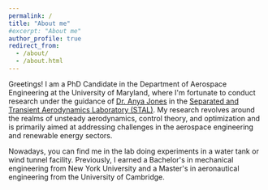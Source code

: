 ```yaml
---
permalink: /
title: "About me"
#excerpt: "About me"
author_profile: true
redirect_from: 
  - /about/
  - /about.html
---
```


Greetings! I am a PhD Candidate in the Department of Aerospace Engineering at the University of Maryland, where I'm fortunate to conduct research under the guidance of [Dr. Anya Jones](https://aero.umd.edu/clark/faculty/40/Anya-R-Jones) in the [Separated and Transient Aerodynamics Laboratory (STAL)](http://stal.umd.edu/). My research revolves around the realms of unsteady aerodynamics, control theory, and optimization and is primarily aimed at addressing challenges in the aerospace engineering and renewable energy sectors. 

Nowadays, you can find me in the lab doing experiments in a water tank or wind tunnel facility. Previously, I earned a Bachelor's in mechanical engineering from New York University and a Master's in aeronautical engineering from the University of Cambridge. 




<div id="button-container" style="display: flex; justify-content: flex-end; margin-bottom: 10px;">
  <div id="observablehq-AirfoilButton-1cd9a08a" style="display: inline-block;"></div>
  <div id="observablehq-KuttaButton-1cd9a08a" style="display: inline-block; margin-left: 10px;"></div>
</div>

<div id="plot-options-container" style="display: flex; align-items: flex-start;">
  <div id="plot-container" style="flex: 1;">
    <div id="observablehq-viewof-gl-1cd9a08a"></div>
    <div id="observablehq-viewof-options-1cd9a08a"></div>
  </div>
  <div id="options-container" style="flex: 1; margin-left: 10px;"> 
    <div id="observablehq-viewof-flowSelection-1cd9a08a"></div>
    <div id="observablehq-viewof-alpha_deg-1cd9a08a"></div>
    <div id="observablehq-viewof-U-1cd9a08a"></div>
    <div id="observablehq-viewof-Gamma-1cd9a08a"></div>
    <div id="observablehq-viewof-Kappa-1cd9a08a"></div>
    <div id="observablehq-viewof-shift-1cd9a08a"></div>
    <div id="observablehq-viewof-shift_vertical-1cd9a08a"></div>
  </div>
</div>


<style>
    #wrapper {
      /* Add height to ensure there's enough scrollable content */
      height: 1000px; /* You can adjust this height as needed */
    }

    #plot-options-container {
      display: flex;
      align-items: flex-start;
      position: static;
      top: 0; /* Stick to the top of the viewport */
      background-color: white; /* Adjust the background color as needed */
      z-index: 1; /* Add z-index to ensure it appears above other content */
    }

    #plot-container {
      flex: 1;
    }

    #options-container {
      flex: 1;
      margin-left: 10px;
    }
    
  </style>



<link rel="stylesheet" href="https://cdn.jsdelivr.net/npm/@observablehq/inspector@5/dist/inspector.css">
<script type="module">
import {Runtime, Inspector} from "https://cdn.jsdelivr.net/npm/@observablehq/runtime@5/dist/runtime.js";
import define from "https://api.observablehq.com/d/6a13ba7040fa6e52.js?v=4";
new Runtime().module(define, name => {
  if (name === "viewof gl") return new Inspector(document.querySelector("#observablehq-viewof-gl-1cd9a08a"));
  if (name === "viewof flowSelection") return new Inspector(document.querySelector("#observablehq-viewof-flowSelection-1cd9a08a"));
  if (name === "viewof alpha_deg") return new Inspector(document.querySelector("#observablehq-viewof-alpha_deg-1cd9a08a"));
  if (name === "viewof U") return new Inspector(document.querySelector("#observablehq-viewof-U-1cd9a08a"));
  if (name === "viewof Gamma") return new Inspector(document.querySelector("#observablehq-viewof-Gamma-1cd9a08a"));
  if (name === "viewof Kappa") return new Inspector(document.querySelector("#observablehq-viewof-Kappa-1cd9a08a"));
  if (name === "viewof shift") return new Inspector(document.querySelector("#observablehq-viewof-shift-1cd9a08a"));
  if (name === "viewof shift_vertical") return new Inspector(document.querySelector("#observablehq-viewof-shift_vertical-1cd9a08a"));
  if (name === "viewof options") return new Inspector(document.querySelector("#observablehq-viewof-options-1cd9a08a"));
  if (name === "KuttaButton") return new Inspector(document.querySelector("#observablehq-KuttaButton-1cd9a08a"));
  if (name === "AirfoilButton") return new Inspector(document.querySelector("#observablehq-AirfoilButton-1cd9a08a"));
  return ["programInfo","render","executeMultipleFunctions","values","radius","x_te","Kutta_circulation","initialGrid","beta","values_uniform","values_vortex","values_doublet","grid","values_uniform_doublet","values_uniform_vortex","values_uniform_vortex_doublet","values_vortex_doublet","AirfoilButtonList","alpha","transform","body"].includes(name);
});
</script>



<link rel="stylesheet" href="https://cdn.jsdelivr.net/npm/@observablehq/inspector@5/dist/inspector.css">
<script type="module">
import {Runtime, Inspector} from "https://cdn.jsdelivr.net/npm/@observablehq/runtime@5/dist/runtime.js";
import define from "https://api.observablehq.com/d/6a13ba7040fa6e52@1629.js?v=4";
new Runtime().module(define, name => {
  if (name === "viewof gl") return new Inspector(document.querySelector("#observablehq-viewof-gl-7ed5cdb3"));
  if (name === "viewof flowSelection") return new Inspector(document.querySelector("#observablehq-viewof-flowSelection-7ed5cdb3"));
  if (name === "viewof alpha_deg") return new Inspector(document.querySelector("#observablehq-viewof-alpha_deg-7ed5cdb3"));
  if (name === "viewof U") return new Inspector(document.querySelector("#observablehq-viewof-U-7ed5cdb3"));
  if (name === "viewof Gamma") return new Inspector(document.querySelector("#observablehq-viewof-Gamma-7ed5cdb3"));
  if (name === "viewof Kappa") return new Inspector(document.querySelector("#observablehq-viewof-Kappa-7ed5cdb3"));
  if (name === "viewof shift") return new Inspector(document.querySelector("#observablehq-viewof-shift-7ed5cdb3"));
  if (name === "viewof shift_vertical") return new Inspector(document.querySelector("#observablehq-viewof-shift_vertical-7ed5cdb3"));
  if (name === "viewof transform") return new Inspector(document.querySelector("#observablehq-viewof-transform-7ed5cdb3"));
  if (name === "viewof body") return new Inspector(document.querySelector("#observablehq-viewof-body-7ed5cdb3"));
  return ["programInfo","render","values","radius","initialGrid","values_uniform","values_vortex","values_doublet","grid","values_uniform_doublet","values_uniform_vortex","values_uniform_vortex_doublet","values_vortex_doublet","alpha"].includes(name);
});
</script>










